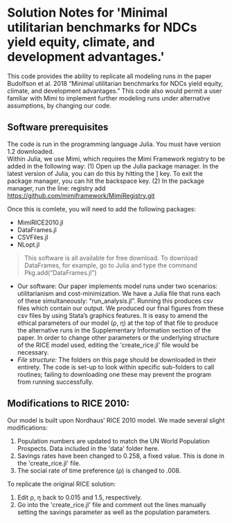 # Solution Notes for 'Minimal utilitarian benchmarks for NDCs yield equity, climate, and development advantages.'

This code provides the ability to replicate all modeling runs in the paper Budolfson et al. 2018 “Minimal utilitarian benchmarks for NDCs yield equity, climate, and development advantages.”  This code also would permit a user familiar with Mimi to implement further modeling runs under alternative assumptions, by changing our code. 
## Software prerequisites
The code is run in the programming language Julia. You must have version 1.2 downloaded.  
Within Julia, we use Mimi, which requires the Mimi Framework registry to be added in the following way:
(1) Open up the Julia package manager. In the latest version of Julia, you can do this by hitting the ] key. To exit the package manager, you can hit the backspace key.
(2) In the package manager, run the line: registry add https://github.com/mimiframework/MimiRegistry.git

Once this is comlete, you will need to add the following packages:
-	MimiRICE2010.jl
-	DataFrames.jl
-	CSVFiles.jl
-	NLopt.jl
> This software is all available for free download.  To download DataFrames, for example, go to Julia and type the command Pkg.add(“DataFrames.jl”)
- Our software:
Our paper implements model runs under two scenarios: utilitarianism and cost-minimization.  We have a Julia file that runs each of these simultaneously: “run_analysis.jl”. Running this produces csv files which contain our output.  We produced our final figures from these csv files by using Stata’s graphics features. It is easy to amend the ethical parameters of our model (ρ, η) at the top of that file to produce the alternative runs in the Supplementary Information section of the paper. In order to change other parameters or the underlying structure of the RICE model used, editing the 'create_rice.jl' file would be necessary. 
- *File structure:*  The folders on this page should be downloaded in their entirety. The code is set-up to look within specific sub-folders to call routines; failing to downloading one these may prevent the program from running successfully.
## Modifications to RICE 2010:
Our model is built upon Nordhaus’ RICE 2010 model.  We made several slight modifications:
1.	Population numbers are updated to match the UN World Population Prospects. Data included in the 'data' folder here. 
2.	Savings rates have been changed to 0.258, a fixed value. This is done in the 'create_rice.jl' file.
3.	The social rate of time preference (ρ) is changed to .008. 

To replicate the original RICE solution:
1. Edit ρ, η back to 0.015 and 1.5, respectively.
2. Go into the 'create_rice.jl' file and comment out the lines manually setting the savings parameter as well as the population parameters.



